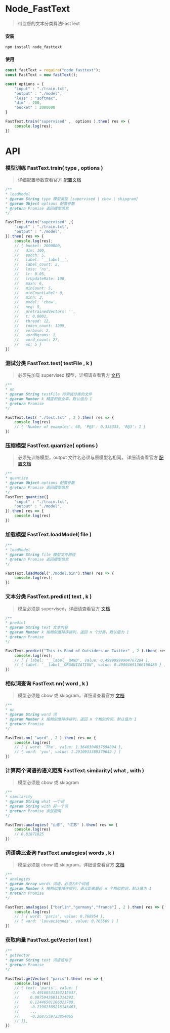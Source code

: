# Node_FastText
> 带监督的文本分类算法FastText

#### 安装
```js
npm install node_fasttext
```

#### 使用
```js
const fastText = require("node_fasttext");
const FastText = new fastText();

const options = {
    "input" : "./train.txt",
    "output" : "./model",
    "loss" : "softmax",
    "dim" : 200,
    "bucket" : 2000000
}

FastText.train("supervised" ,  options ).then( res => {
    console.log(res);
})
```

# API

### 模型训练 FastText.train( type , options )
> 详细配置参数查看官方 [配置文档](https://github.com/facebookresearch/fastText#full-documentation)

```js
/**
* loadModel
* @param String type 模型类型 [supervised | cbow | skipgram]
* @param Object options 配置参数
* @return Promise 返回模型信息
*/

FastText.train("supervised" ,{
    "input" : "./train.txt",
    "output" : "./model",
}).then( res => {
    console.log(res);
    // { bucket: 2000000,
    //   dim: 100,
    //   epoch: 5,
    //   label: '__label__',
    //   label_count: 2,
    //   loss: 'ns',
    //   lr: 0.05,
    //   lrUpdateRate: 100,
    //   maxn: 6,
    //   minCount: 5,
    //   minCountLabel: 0,
    //   minn: 3,
    //   model: 'cbow',
    //   neg: 5,
    //   pretrainedVectors: '',
    //   t: 0.0001,
    //   thread: 12,
    //   token_count: 1209,
    //   verbose: 2,
    //   wordNgrams: 1,
    //   word_count: 27,
    //   ws: 5 }
})
``` 

### 测试分类 FastText.test( testFile , k )
> 必须先加载 supervised 模型，详细请查看官方 [文档](https://github.com/facebookresearch/fastText#text-classification)

```js
/**
* nn
* @param String testFile 待测试分类的文件
* @param Number k 精度和查全率，默认值为 1
* @return Promise
*/

FastText.test( "./test.txt" , 2 ).then( res => {
    console.log(res)
    // { 'Number of examples': 68, 'P@3': 0.333333, 'R@3': 1 }
})
```


### 压缩模型 FastText.quantize( options )
> 必须先训练模型，output 文件名必须与原模型名相同， 详细请查看官方 [配置文档](https://github.com/facebookresearch/fastText#full-documentation)

```js
/**
* quantize
* @param Object options 配置参数
* @return Promise 返回模型信息
*/
FastText.quantize({
    "input" : "./train.txt",
    "output" : "./model",
}).then( res => {
    console.log(res)
})
```


### 加载模型 FastText.loadModel( file )

```js
/**
* loadModel
* @param String file 模型文件路径
* @return Promise 返回模型信息
*/

FastText.loadModel("./model.bin").then( res => {
    console.log(res);
})
```

### 文本分类 FastText.predict( text , k )
> 模型必须是 supervised，详细请查看官方 [文档](https://github.com/facebookresearch/fastText#text-classification)

```js
/**
* predict
* @param String text 文本内容
* @param Number k 按相似度降序排列，返回 n 个分类，默认值为 1
* @return Promise
*/

FastText.predict("This is Band of Outsiders on Twitter" , 2 ).then( res => {
    console.log(res);
    // [ { label: '__label__BAND', value: 0.49999999904767284 },
    // { label: '__label__ORGANIZATION', value: 0.49804691366168485 } ]
})
```

### 相似词查询 FastText.nn( word , k )
> 模型必须是 cbow 或 skipgram，详细请查看官方 [文档](https://github.com/facebookresearch/fastText/blob/master/tutorials/unsupervised-learning.md#nearest-neighbor-queries)

```js
/**
* nn
* @param String word 词
* @param Number k 按相似度降序排列，返回 n 个相似的词，默认值为 1
* @return Promise
*/

FastText.nn( "word" , 2 ).then( res => {
    console.log(res)
    // [ { word: 'The', value: 1.3640304837694894 },
    // { word: 'you', value: 1.2910933389370642 } ]
})
```
### 计算两个词语的语义距离 FastText.similarity( what , with )
> 模型必须是 cbow 或 skipgram

```js
/**
* similarity
* @param String what 一个词
* @param String with 另一个词
* @return Promise 余弦距离
*/

FastText.analogies( "山东", "江苏" ).then( res => {
    console.log(res)
    // 0.81871825
})
```

### 词语类比查询 FastText.analogies( words , k )
> 模型必须是 cbow 或 skipgram，详细请查看官方 [文档](https://github.com/facebookresearch/fastText/blob/master/tutorials/unsupervised-learning.md#word-analogies)

```js
/**
* analogies
* @param Array words 词语，必须为3个词语
* @param Number k 按相似度降序排列，语义距离最近 n 个相似的词，默认值为 1
* @return Promise 
*/

FastText.analogies( ["berlin","germany","france"] , 2 ).then( res => {
    console.log(res)
    // [ { word: 'paris', value: 0.768954 },
    // { word: 'louveciennes', value: 0.765569 } ]
})
```


### 获取向量 FastText.getVector( text )

```js
/**
* getVector
* @param String text 词语或句子
* @return Promise 
*/

FastText.getVector( "paris").then( res => {
    console.log(res)
    // { text: 'paris', value: [
    //     -0.49160531163215637,
    //     0.08759436011314392,
    //     0.12446501106023788,
    //     -0.21982385218143463,
    //     ...
    //     -0.2687559723854065
    // ]},
})
```



